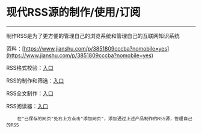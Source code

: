 # 现代RSS源的制作/使用/订阅 #


----------
制作RSS是为了更方便的管理自己的浏览系统和管理自己的互联网知识系统

资料：[https://www.jianshu.com/p/3851809cccba?nomobile=yes](https://www.jianshu.com/p/3851809cccba?nomobile=yes)

RSS格式校验：[入口](http://www.feedvalidator.org/)

RSS的制作和筛选：[入口](https://feed43.com/)

RSS全文制作：[入口](https://www.freefullrss.com/)


RSS阅读器：[入口](https://www.inoreader.com/)
		
		在"已保存的网页"处右上方点击"添加网页"，添加通过上述产品制作的RSS源，管理自己的RSS
